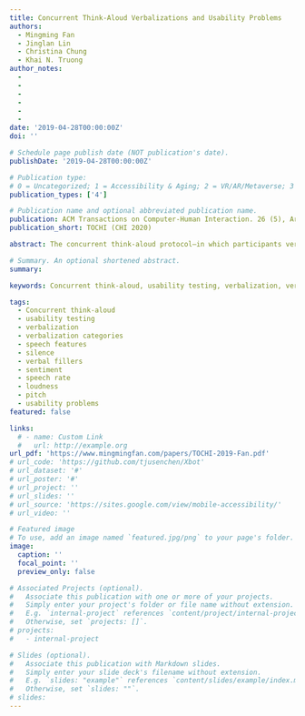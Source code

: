 ```yaml
---
title: Concurrent Think-Aloud Verbalizations and Usability Problems
authors:
  - Mingming Fan
  - Jinglan Lin
  - Christina Chung
  - Khai N. Truong
author_notes:
  - 
  - 
  -
  -
  -
  -
date: '2019-04-28T00:00:00Z'
doi: ''

# Schedule page publish date (NOT publication's date).
publishDate: '2019-04-28T00:00:00Z'

# Publication type: 
# 0 = Uncategorized; 1 = Accessibility & Aging; 2 = VR/AR/Metaverse; 3 = Human-AI Collaboration; 4 = UX Methodology; 5 = Social Computing; 6 = Sensing; 
publication_types: ['4']

# Publication name and optional abbreviated publication name.
publication: ACM Transactions on Computer-Human Interaction. 26 (5), Article 8, 35 pages, 2019
publication_short: TOCHI (CHI 2020)

abstract: The concurrent think-aloud protocol—in which participants verbalize their thoughts when performing tasks - is a widely employed approach in usability testing. Despite its value, analyzing think-aloud sessions can be onerous because it often entails assessing all of a user’s verbalizations. This has motivated previous research on developing categories to segment verbalizations into manageable units of analysis. However, the way in which a category might relate to usability problems is currently unclear. In this research, we sought to address this gap in our understanding. We also studied how speech features might relate to usability problems. Through two studies, this research demonstrates that certain patterns of verbalizations are more telling of usability problems than others and that these patterns are robust to different types of test products (i.e., physical devices and digital systems), access to different types of information (i.e., video and audio modality), and the presence or absence of a visualization of verbalizations. The implication is that the verbalization and speech patterns can potentially reduce the time and effort required for analysis by enabling evaluators to focus more on the important aspects of a user’s verbalizations. The patterns could also potentially be used to inform the design of systems to automatically detect when in the recorded think-aloud sessions users experience problems.

# Summary. An optional shortened abstract.
summary:

keywords: Concurrent think-aloud, usability testing, verbalization, verbalization categories, speech features, silence, verbal fillers, sentiment, speech rate, loudness, pitch, usability problems

tags:
  - Concurrent think-aloud
  - usability testing
  - verbalization
  - verbalization categories
  - speech features
  - silence
  - verbal fillers
  - sentiment
  - speech rate
  - loudness
  - pitch
  - usability problems
featured: false

links:
  # - name: Custom Link
  #   url: http://example.org
url_pdf: 'https://www.mingmingfan.com/papers/TOCHI-2019-Fan.pdf'
# url_code: 'https://github.com/tjusenchen/Xbot'
# url_dataset: '#'
# url_poster: '#'
# url_project: ''
# url_slides: ''
# url_source: 'https://sites.google.com/view/mobile-accessibility/'
# url_video: ''

# Featured image
# To use, add an image named `featured.jpg/png` to your page's folder.
image:
  caption: ''
  focal_point: ''
  preview_only: false

# Associated Projects (optional).
#   Associate this publication with one or more of your projects.
#   Simply enter your project's folder or file name without extension.
#   E.g. `internal-project` references `content/project/internal-project/index.md`.
#   Otherwise, set `projects: []`.
# projects:
#   - internal-project

# Slides (optional).
#   Associate this publication with Markdown slides.
#   Simply enter your slide deck's filename without extension.
#   E.g. `slides: "example"` references `content/slides/example/index.md`.
#   Otherwise, set `slides: ""`.
# slides:
---
```


<!-- {{< youtube f9lO9tin4tw >}} -->


